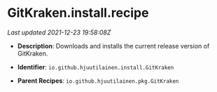 # GitKraken.install.recipe

_Last updated 2021-12-23 19:58:08Z_

- **Description**: Downloads and installs the current release version of GitKraken.

- **Identifier**: `io.github.hjuutilainen.install.GitKraken`

- **Parent Recipes**: `io.github.hjuutilainen.pkg.GitKraken`